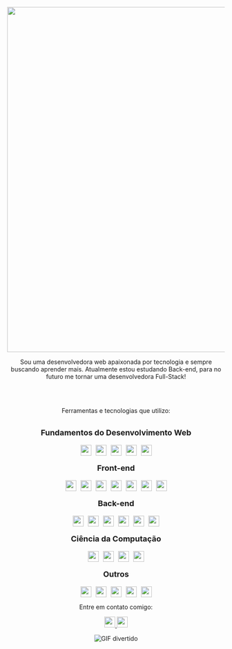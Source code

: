 <p align="center">
  <img align="center" src="https://readme-typing-svg.demolab.com/?lines=Bem+vindo+ao+meu+reposit%C3%B3rio+Github+!+!+!&color=77dd77" width="800" />
</p>

<p align="center">
  Sou uma desenvolvedora web apaixonada por tecnologia e sempre buscando aprender mais. Atualmente estou estudando Back-end, para no futuro me tornar uma desenvolvedora Full-Stack!
</p>

<br><br>

<p align="center">
  Ferramentas e tecnologias que utilizo:
</p>
<div style="display: flex; flex-direction: column; align-items: center; text-align: center;">
  <p style="font-size: 18px; font-weight: bold;">Fundamentos do Desenvolvimento Web</p>
  <div style="display: flex; flex-wrap: wrap; gap: 10px;">
    <img src="https://img.shields.io/badge/Unix-%232C2D72.svg?style=flat-square&logo=gnu-bash&logoColor=white" height="25"/>
    <img src="https://img.shields.io/badge/Git-%23F05032.svg?style=flat-square&logo=git&logoColor=white" height="25"/>
    <img src="https://img.shields.io/badge/JavaScript-%23F7DF1E.svg?style=flat-square&logo=javascript&logoColor=black" height="25"/>
    <img src="https://img.shields.io/badge/HTML5-%23E34F26.svg?style=flat-square&logo=html5&logoColor=white" height="25"/>
    <img src="https://img.shields.io/badge/CSS3-%231572B6.svg?style=flat-square&logo=css3&logoColor=white" height="25"/>
  </div>

  <p style="font-size: 18px; font-weight: bold;">Front-end</p>
  <div style="display: flex; flex-wrap: wrap; gap: 10px;">
    <img src="https://img.shields.io/badge/React-%2361DAFB.svg?style=flat-square&logo=react&logoColor=black" height="25"/>
    <img src="https://img.shields.io/badge/React_Router-%23CA4245.svg?style=flat-square&logo=react-router&logoColor=white" height="25"/>
    <img src="https://img.shields.io/badge/Redux-%23593D88.svg?style=flat-square&logo=redux&logoColor=white" height="25"/>
    <img src="https://img.shields.io/badge/React%20Hooks-%2361DAFB.svg?style=flat-square&logo=react&logoColor=black" height="25"/>
    <img src="https://img.shields.io/badge/CSS-%231572B6.svg?style=flat-square&logo=css3&logoColor=white" height="25"/>
    <img src="https://img.shields.io/badge/SASS-%23CC6699.svg?style=flat-square&logo=sass&logoColor=white" height="25"/>
    <img src="https://img.shields.io/badge/Figma-%23F24E1E.svg?style=flat-square&logo=figma&logoColor=white" height="25"/>
  </div>

  <p style="font-size: 18px; font-weight: bold;">Back-end</p>
  <div style="display: flex; flex-wrap: wrap; gap: 10px;">
    <img src="https://img.shields.io/badge/Docker-%232496ED.svg?style=flat-square&logo=docker&logoColor=white" height="25"/>
    <img src="https://img.shields.io/badge/Node.js-%23339933.svg?style=flat-square&logo=node.js&logoColor=white" height="25"/>
    <img src="https://img.shields.io/badge/JWT-%23000000.svg?style=flat-square&logo=json-web-tokens" height="25"/>
    <img src="https://img.shields.io/badge/TypeScript-%233178C6.svg?style=flat-square&logo=typescript&logoColor=white" height="25"/>
    <img src="https://img.shields.io/badge/MySQL-%234479A1.svg?style=flat-square&logo=mysql&logoColor=white" height="25"/>
    <img src="https://img.shields.io/badge/WSL-0078D6.svg?style=flat-square&logo=windows-terminal&logoColor=white" height="25"/>
  </div>

  <p style="font-size: 18px; font-weight: bold;">Ciência da Computação</p>
  <div style="display: flex; flex-wrap: wrap; gap: 10px;">
    <img src="https://img.shields.io/badge/Python-%233776AB.svg?style=flat-square&logo=python&logoColor=white" height="25"/>
    <img src="https://img.shields.io/badge/GitHub-%23181717.svg?style=flat-square&logo=github&logoColor=white" height="25"/>
    <img src="https://img.shields.io/badge/Slack-%234A154B.svg?style=flat-square&logo=slack&logoColor=white" height="25"/>
    <img src="https://img.shields.io/badge/OpenAI-%233476AB.svg?style=flat-square&logo=openai&logoColor=white" height="25"/>
  </div>

  <p style="font-size: 18px; font-weight: bold;">Outros</p>
  <div style="display: flex; flex-wrap: wrap; gap: 10px;">
    <img src="https://img.shields.io/badge/Trello-026AA7?style=flat-square&logo=Trello&logoColor=white" height="25"/>
    <img src="https://img.shields.io/badge/Kanban-0091EA?style=flat-square&logo=kanban&logoColor=white" height="25"/>
    <img src="https://img.shields.io/badge/Visual%20Studio-5C2D91?style=flat-square&logo=visual-studio&logoColor=white" height="25"/>
    <img src="https://img.shields.io/badge/Slack-%234A154B.svg?style=flat-square&logo=slack&logoColor=white" height="25"/>
    <img src="https://img.shields.io/badge/ChatGPT-08BDBA?style=flat-square&logo=chatgpt&logoColor=white" height="25"/>
  </div>
</div>

<p align="center">
  Entre em contato comigo:
</p>
<p align="center">
  <a href="mailto:kaahgonzalez99@gmail.com">
    <img src="https://img.shields.io/badge/Gmail-D14836?style=for-the-badge&logo=gmail&logoColor=white" height="25"/>
  </a>
  <a href="https://www.linkedin.com/in/karina-gonzalez-rebelo-dev/" target="_blank">
    <img src="https://img.shields.io/badge/LinkedIn-0077B5?style=for-the-badge&logo=linkedin&logoColor=white" height="25"/>
  </a>
</p>

<p align="center">
  <img src="https://media2.giphy.com/media/XO8RMtRaK73isIt0i2/giphy.gif?cid=ecf05e47xottqifxr5tvfkoijnwwzhm2o7ro7pmmppetw92z&rid=giphy.gif&ct=g" alt="GIF divertido"/>
</p>

